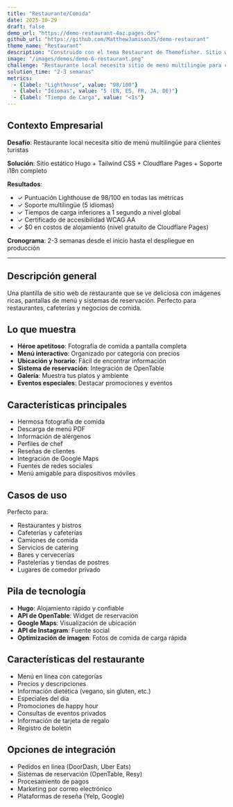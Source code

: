 ```yaml
---
title: "Restaurante/Comida"
date: 2025-10-29
draft: false
demo_url: "https://demo-restaurant-4az.pages.dev"
github_url: "https://github.com/MatthewJamisonJS/demo-restaurant"
theme_name: "Restaurant"
description: "Construido con el tema Restaurant de Themefisher. Sitio web de restaurante apetitoso con menú, reservaciones y pedidos en línea."
image: "/images/demos/demo-6-restaurant.png"
challenge: "Restaurante local necesita sitio de menú multilingüe para clientes turistas"
solution_time: "2-3 semanas"
metrics:
  - {label: "Lighthouse", value: "98/100"}
  - {label: "Idiomas", value: "5 (EN, ES, FR, JA, DE)"}
  - {label: "Tiempo de Carga", value: "<1s"}
---
```


## Contexto Empresarial

**Desafío**: Restaurante local necesita sitio de menú multilingüe para clientes turistas

**Solución**: Sitio estático Hugo + Tailwind CSS + Cloudflare Pages + Soporte i18n completo

**Resultados**:
- ✓ Puntuación Lighthouse de 98/100 en todas las métricas
- ✓ Soporte multilingüe (5 idiomas)
- ✓ Tiempos de carga inferiores a 1 segundo a nivel global
- ✓ Certificado de accesibilidad WCAG AA
- ✓ $0 en costos de alojamiento (nivel gratuito de Cloudflare Pages)

**Cronograma**: 2-3 semanas desde el inicio hasta el despliegue en producción

---

## Descripción general

Una plantilla de sitio web de restaurante que se ve deliciosa con imágenes ricas, pantallas de menú y sistemas de reservación. Perfecto para restaurantes, cafeterías y negocios de comida.

## Lo que muestra

- **Héroe apetitoso**: Fotografía de comida a pantalla completa
- **Menú interactivo**: Organizado por categoría con precios
- **Ubicación y horario**: Fácil de encontrar información
- **Sistema de reservación**: Integración de OpenTable
- **Galería**: Muestra tus platos y ambiente
- **Eventos especiales**: Destacar promociones y eventos

## Características principales

- Hermosa fotografía de comida
- Descarga de menú PDF
- Información de alérgenos
- Perfiles de chef
- Reseñas de clientes
- Integración de Google Maps
- Fuentes de redes sociales
- Menú amigable para dispositivos móviles

## Casos de uso

Perfecto para:
- Restaurantes y bistros
- Cafeterías y cafeterías
- Camiones de comida
- Servicios de catering
- Bares y cervecerías
- Pastelerías y tiendas de postres
- Lugares de comedor privado

## Pila de tecnología

- **Hugo**: Alojamiento rápido y confiable
- **API de OpenTable**: Widget de reservación
- **Google Maps**: Visualización de ubicación
- **API de Instagram**: Fuente social
- **Optimización de imagen**: Fotos de comida de carga rápida

## Características del restaurante

- Menú en línea con categorías
- Precios y descripciones
- Información dietética (vegano, sin gluten, etc.)
- Especiales del día
- Promociones de happy hour
- Consultas de eventos privados
- Información de tarjeta de regalo
- Registro de boletín

## Opciones de integración

- Pedidos en línea (DoorDash, Uber Eats)
- Sistemas de reservación (OpenTable, Resy)
- Procesamiento de pagos
- Marketing por correo electrónico
- Plataformas de reseña (Yelp, Google)
